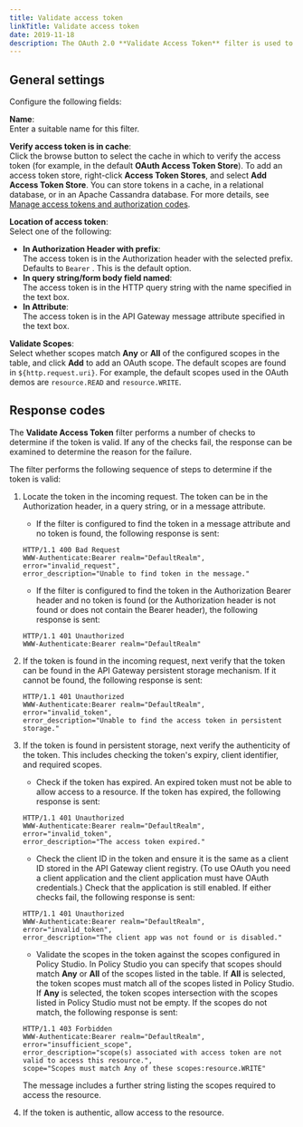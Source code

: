 ```yaml
---
title: Validate access token
linkTitle: Validate access token
date: 2019-11-18
description: The OAuth 2.0 **Validate Access Token** filter is used to validate a specified access token contained in persistent storage. OAuth access tokens are used to grant access to specific resources in an HTTP service for a specific period of time (for example, photos on a photo sharing website). This enables users to grant third-party applications access to their resources without sharing all of their data and access permissions.
---
```


## General settings

Configure the following fields:

**Name**: \
Enter a suitable name for this filter.

**Verify access token is in cache**: \
Click the browse button to select the cache in which to verify the access token (for example, in the default **OAuth Access Token Store**). To add an access token store, right-click **Access Token Stores**, and select **Add Access Token Store**. You can store tokens in a cache, in a relational database, or in an Apache Cassandra database. For more details, see [Manage access tokens and authorization codes](/docs/apigw_oauth/gw_oauth_auth_server/oauth_access_tokens_auth_codes).

**Location of access token**: \
Select one of the following:

* **In Authorization Header with prefix**:\
    The access token is in the Authorization header with the selected prefix. Defaults to `Bearer`
    . This is the default option.
* **In query string/form body field named**:\
    The access token is in the HTTP query string with the name specified in the text box.
* **In Attribute**:\
    The access token is in the API Gateway message attribute specified in the text box.

**Validate Scopes**:\
Select whether scopes match **Any** or **All** of the configured scopes in the table, and click **Add** to add an OAuth scope. The default scopes are found in `${http.request.uri}`. For example, the default scopes used in the OAuth demos are `resource.READ` and `resource.WRITE`.

## Response codes

The **Validate Access Token** filter performs a number of checks to determine if the token is valid. If any of the checks fail, the response can be examined to determine the reason for the failure.

The filter performs the following sequence of steps to determine if the token is valid:

1. Locate the token in the incoming request. The token can be in the Authorization header, in a query string, or in a message attribute.

    * If the filter is configured to find the token in a message attribute and no token is found, the following response is sent:

    ``` {space="preserve"}
    HTTP/1.1 400 Bad Request
    WWW-Authenticate:Bearer realm="DefaultRealm",
    error="invalid_request",
    error_description="Unable to find token in the message."
    ```

    * If the filter is configured to find the token in the Authorization Bearer header and no token is found (or the Authorization header is not found or does not contain the Bearer header), the following response is sent:

    ``` {space="preserve"}
    HTTP/1.1 401 Unauthorized
    WWW-Authenticate:Bearer realm="DefaultRealm"
    ```

2. If the token is found in the incoming request, next verify that the token can be found in the API Gateway persistent storage mechanism. If it cannot be found, the following response is sent:

    ``` {space="preserve"}
    HTTP/1.1 401 Unauthorized
    WWW-Authenticate:Bearer realm="DefaultRealm",
    error="invalid_token",
    error_description="Unable to find the access token in persistent storage."
    ```

3. If the token is found in persistent storage, next verify the authenticity of the token. This includes checking the token's expiry, client identifier, and required scopes.

    * Check if the token has expired. An expired token must not be able to allow access to a resource. If the token has expired, the following response is sent:

    ``` {space="preserve"}
    HTTP/1.1 401 Unauthorized
    WWW-Authenticate:Bearer realm="DefaultRealm",
    error="invalid_token",
    error_description="The access token expired."
    ```

    * Check the client ID in the token and ensure it is the same as a client ID stored in the API Gateway client registry. (To use OAuth you need a client application and the client application must have OAuth credentials.) Check that the application is still enabled. If either checks fail, the following response is sent:

    ``` {space="preserve"}
    HTTP/1.1 401 Unauthorized
    WWW-Authenticate:Bearer realm="DefaultRealm",
    error="invalid_token",
    error_description="The client app was not found or is disabled."
    ```

    * Validate the scopes in the token against the scopes configured in Policy Studio. In Policy Studio you can specify that scopes should match **Any** or **All** of the scopes listed in the table. If **All** is selected, the token scopes must match all of the scopes listed in Policy Studio. If **Any** is selected, the token scopes intersection with the scopes listed in Policy Studio must not be empty. If the scopes do not match, the following response is sent:

    ``` {space="preserve"}
    HTTP/1.1 403 Forbidden
    WWW-Authenticate:Bearer realm="DefaultRealm",
    error="insufficient_scope",
    error_description="scope(s) associated with access token are not valid to access this resource.",
    scope="Scopes must match Any of these scopes:resource.WRITE"
    ```

    The message includes a further string listing the scopes required to access the resource.

4. If the token is authentic, allow access to the resource.
